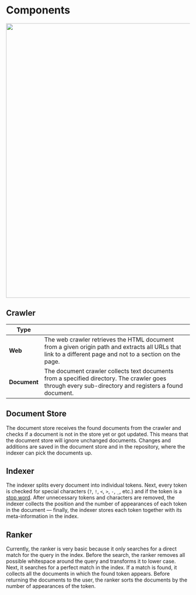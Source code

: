 <a id="top"></a>
# Components
<p align="center">
  <img src="https://user-images.githubusercontent.com/27073329/165269221-42a8d92d-58d7-4dd9-b3af-7116ceaba706.png" width="750">
</p>

<a id="components-crawler"></a>
## Crawler

|     Type    |               |
| ------------- | ------------- |
| **Web**       | The web crawler retrieves the HTML document from a given origin path and extracts all URLs that link to a different page and not to a section on the page.  |
| **Document**  | The document crawler collects text documents from a specified directory. The crawler goes through every sub-directory and registers a found document.  |

<a id="components-document-store"></a>
## Document Store

The document store receives the found documents from the crawler and checks if a document is not in the store yet or got updated. This means that the document store will ignore unchanged documents. Changes and additions are saved in the document store and in the repository, where the indexer can pick the documents up.

<a id="components-indexer"></a>
## Indexer

The indexer splits every document into individual tokens. Next, every token is checked for special characters (`?`, `!`, `<`, `>`, `-`, `_`, etc.) and if the token is a [stop word](https://en.wikipedia.org/wiki/Stop_word). After unnecessary tokens and characters are removed, the indexer collects the position and the number of appearances of each token in the document — finally, the indexer stores each token together with its meta-information in the index.

<a id="components-ranker"></a>
## Ranker

Currently, the ranker is very basic because it only searches for a direct match for the query in the index. Before the search, the ranker removes all possible whitespace around the query and transforms it to lower case. Next, it searches for a perfect match in the index. If a match is found, it collects all the documents in which the found token appears. Before returning the documents to the user, the ranker sorts the documents by the number of appearances of the token.

